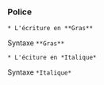 <h3>Police</h3> 

	* L'écriture en **Gras**

Syntaxe `**Gras**`

	* L'éciture en *Italique*

Syntaxe `*Italique*`



